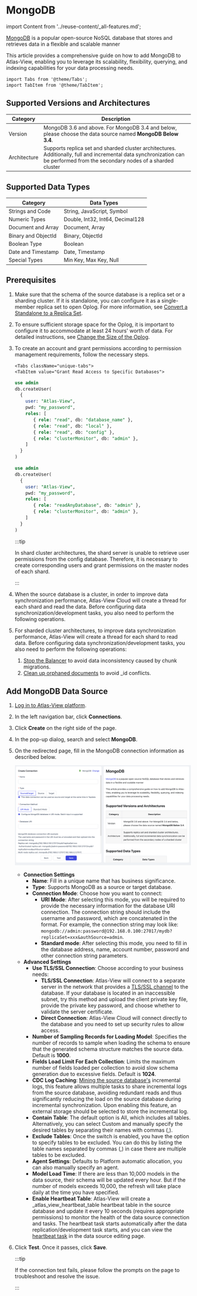 # MongoDB
import Content from '../reuse-content/_all-features.md';

<Content />

[MongoDB](https://www.mongodb.com/) is a popular open-source NoSQL database that stores and retrieves data in a flexible and scalable manner

This article provides a comprehensive guide on how to add MongoDB to Atlas-View, enabling you to leverage its scalability, flexibility, querying, and indexing capabilities for your data processing needs.

```mdx-code-block
import Tabs from '@theme/Tabs';
import TabItem from '@theme/TabItem';
```

## Supported Versions and Architectures

| Category     | Description                                                  |
| ------------ | ------------------------------------------------------------ |
| Version      | MongoDB 3.6 and above. For MongoDB 3.4 and below, please choose the data source named **MongoDB Below 3.4**. |
| Architecture | Supports replica set and sharded cluster architectures. Additionally, full and incremental data synchronization can be performed from the secondary nodes of a sharded cluster |

## Supported Data Types

| Category            | Data Types                       |
| ------------------- | -------------------------------- |
| Strings and Code    | String, JavaScript, Symbol       |
| Numeric Types       | Double, Int32, Int64, Decimal128 |
| Document and Array  | Document, Array                  |
| Binary and ObjectId | Binary, ObjectId                 |
| Boolean Type        | Boolean                          |
| Date and Timestamp  | Date, Timestamp                  |
| Special Types       | Min Key, Max Key, Null           |

## Prerequisites
1. Make sure that the schema of the source database is a replica set or a sharding cluster. If it is standalone, you can configure it as a single-member replica set to open Oplog. For more information, see [Convert a Standalone to a Replica Set](https://docs.mongodb.com/manual/tutorial/convert-standalone-to-replica-set/).

2. To ensure sufficient storage space for the Oplog, it is important to configure it to accommodate at least 24 hours' worth of data. For detailed instructions, see [Change the Size of the Oplog](https://docs.mongodb.com/manual/tutorial/change-oplog-size/).

3. To create an account and grant permissions according to permission management requirements, follow the necessary steps.

   ```mdx-code-block
   <Tabs className="unique-tabs">
   <TabItem value="Grant Read Access to Specific Databases">
   ```
   ```sql
   use admin
   db.createUser(
     {
       user: "Atlas-View",
       pwd: "my_password",
       roles: [
          { role: "read", db: "database_name" },
          { role: "read", db: "local" },
          { role: "read", db: "config" },
          { role: "clusterMonitor", db: "admin" },
       ]
     }
   )
   ```
   </TabItem>

   <TabItem value="Grant Read Access to All Databases">

   ```sql
   use admin
   db.createUser(
     {
       user: "Atlas-View",
       pwd: "my_password",
       roles: [
          { role: "readAnyDatabase", db: "admin" },
          { role: "clusterMonitor", db: "admin" },
       ]
     }
   )
   ```
   </TabItem>
   </Tabs>

   :::tip

   In shard cluster architectures, the shard server is unable to retrieve user permissions from the config database. Therefore, it is necessary to create corresponding users and grant permissions on the master nodes of each shard.

   :::

4. When the source database is a cluster, in order to improve data synchronization performance, Atlas-View Cloud will create a thread for each shard and read the data. Before configuring data synchronization/development tasks, you also need to perform the following operations.

5. For sharded cluster architectures, to improve data synchronization performance, Atlas-View will create a thread for each shard to read data. Before configuring data synchronization/development tasks, you also need to perform the following operations:

   1. [Stop the Balancer](https://www.mongodb.com/docs/manual/reference/method/sh.stopBalancer/) to avoid data inconsistency caused by chunk migrations.
   2. [Clean up orphaned documents](https://www.mongodb.com/docs/manual/reference/command/cleanupOrphaned/) to avoid _id conflicts.


## Add MongoDB Data Source

1. [Log in to Atlas-View platform](../user-guide/log-in.md).

2. In the left navigation bar, click **Connections**.

3. Click **Create** on the right side of the page.

4. In the pop-up dialog, search and select **MongoDB**.

5. On the redirected page, fill in the MongoDB connection information as described below.

   ![MongoDB Connection Example](../images/connect_mongodb.jpg)

   * **Connection Settings**
      * **Name**: Fill in a unique name that has business significance.
      * **Type**: Supports MongoDB as a source or target database.
      * **Connection Mode**: Choose how you want to connect:
         * **URI Mode**: After selecting this mode, you will be required to provide the necessary information for the database URI connection. The connection string should include the username and password, which are concatenated in the format. For example, the connection string may look like: `mongodb://admin:password@192.168.0.100:27017/mydb?replicaSet=xxx&authSource=admin`.
         * **Standard mode**: After selecting this mode, you need to fill in the database address, name, account number, password and other connection string parameters.
   * **Advanced Settings**
      * **Use TLS/SSL Connection**: Choose according to your business needs:
        * **TLS/SSL Connection**: Atlas-View will connect to a separate server in the network that provides a [TLS/SSL channel](https://www.mongodb.com/docs/manual/core/security-transport-encryption/) to the database. If your database is located in an inaccessible subnet, try this method and upload the client private key file, provide the private key password, and choose whether to validate the server certificate.
        * **Direct Connection**: Atlas-View Cloud will connect directly to the database and you need to set up security rules to allow access.
      * **Number of Sampling Records for Loading Model**: Specifies the number of records to sample when loading the schema to ensure that the generated schema structure matches the source data. Default is **1000**.
      * **Fields Load Limit For Each Collection**: Limits the maximum number of fields loaded per collection to avoid slow schema generation due to excessive fields. Default is **1024**.
      * **CDC Log Caching**: [Mining the source database's](../user-guide/advanced-settings/share-mining.md) incremental logs, this feature allows multiple tasks to share incremental logs from the source database, avoiding redundant reads and thus significantly reducing the load on the source database during incremental synchronization. Upon enabling this feature, an external storage should be selected to store the incremental log.
      * **Contain Table**: The default option is All, which includes all tables. Alternatively, you can select Custom and manually specify the desired tables by separating their names with commas (,).
      * **Exclude Tables**: Once the switch is enabled, you have the option to specify tables to be excluded. You can do this by listing the table names separated by commas (,) in case there are multiple tables to be excluded.
      * **Agent Settings**: Defaults to Platform automatic allocation, you can also manually specify an agent.
      * **Model Load Time**: If there are less than 10,000 models in the data source, their schema will be updated every hour. But if the number of models exceeds 10,000, the refresh will take place daily at the time you have specified.
      * **Enable Heartbeat Table**: Atlas-View will create a _atlas_view_heartbeat_table heartbeat table in the source database and update it every 10 seconds (requires appropriate permissions) to monitor the health of the data source connection and tasks. The heartbeat task starts automatically after the data replication/development task starts, and you can view the [heartbeat task](../case-practices/best-practice/heart-beat-task.md) in the data source editing page.
   
6. Click **Test**. Once it passes, click **Save**.

   :::tip

   If the connection test fails, please follow the prompts on the page to troubleshoot and resolve the issue.

   :::
